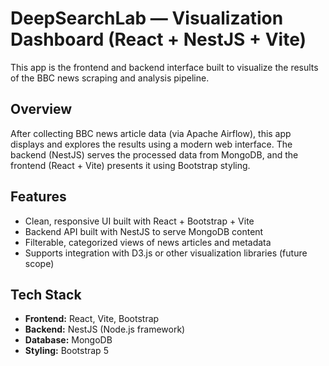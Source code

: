 # DeepSearchLab — Visualization Dashboard (React + NestJS + Vite)

This app is the frontend and backend interface built to visualize the results of the BBC news scraping and analysis pipeline.

## Overview

After collecting BBC news article data (via Apache Airflow), this app displays and explores the results using a modern web interface. The backend (NestJS) serves the processed data from MongoDB, and the frontend (React + Vite) presents it using Bootstrap styling.

## Features

- Clean, responsive UI built with React + Bootstrap + Vite
- Backend API built with NestJS to serve MongoDB content
- Filterable, categorized views of news articles and metadata
- Supports integration with D3.js or other visualization libraries (future scope)

## Tech Stack

- **Frontend:** React, Vite, Bootstrap
- **Backend:** NestJS (Node.js framework)
- **Database:** MongoDB
- **Styling:** Bootstrap 5
